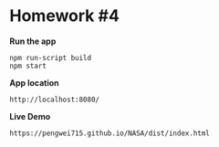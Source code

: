 # Homework #4

**Run the app**

```
npm run-script build
npm start
```

**App location**

```
http://localhost:8080/
```

**Live Demo**

```
https://pengwei715.github.io/NASA/dist/index.html
```
